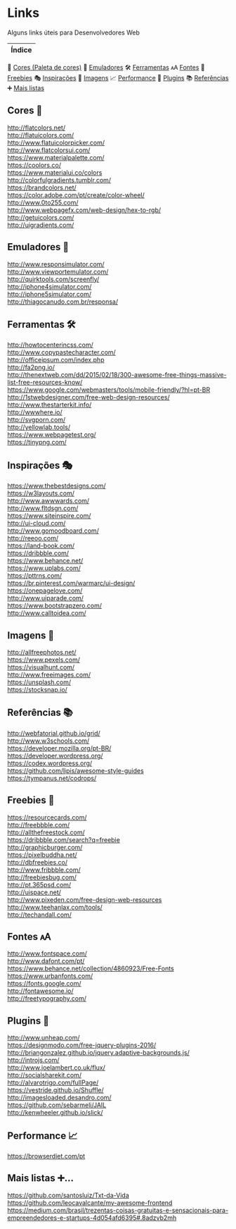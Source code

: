 # Links
Alguns links úteis para Desenvolvedores Web

|Índice|
|------|
 🎨 [Cores (Paleta de cores)](#Cores-) 
 📱 [Emuladores](#Emuladores-) 
 🛠️ [Ferramentas](#ferramentas-%EF%B8%8F)
 🗚 [Fontes](#Fontes-)
 💸 [Freebies](#Freebies-)
 🎭 [Inspirações](#Inspirações-)
 📸 [Imagens](#Imagens-)
 📈 [Performance](#Performance-)
 🔌 [Plugins](#Plugins-)
 📚 [Referências](#Referências-)
 ➕ [Mais listas](#Mais-listas-)


    
## Cores 🎨

http://flatcolors.net/    
http://flatuicolors.com/   
http://www.flatuicolorpicker.com/   
http://www.flatcolorsui.com/   
https://www.materialpalette.com/   
https://coolors.co/   
https://www.materialui.co/colors   
http://colorfulgradients.tumblr.com/   
https://brandcolors.net/    
https://color.adobe.com/pt/create/color-wheel/   
http://www.0to255.com/   
http://www.webpagefx.com/web-design/hex-to-rgb/   
http://getuicolors.com/   
http://uigradients.com/   

## Emuladores 📱
http://www.responsimulator.com/   
http://www.viewportemulator.com/   
http://quirktools.com/screenfly/   
http://iphone4simulator.com/   
http://iphone5simulator.com/   
http://thiagocanudo.com.br/responsa/   

## Ferramentas 🛠️
http://howtocenterincss.com/   
http://www.copypastecharacter.com/   
http://officeipsum.com/index.php   
http://fa2png.io/   
http://thenextweb.com/dd/2015/02/18/300-awesome-free-things-massive-list-free-resources-know/   
https://www.google.com/webmasters/tools/mobile-friendly/?hl=pt-BR   
http://1stwebdesigner.com/free-web-design-resources/   
http://www.thestarterkit.info/   
http://wwwhere.io/   
http://svgporn.com/   
http://yellowlab.tools/   
https://www.webpagetest.org/   
https://tinypng.com/   

## Inspirações 🎭
https://www.thebestdesigns.com/   
https://w3layouts.com/   
http://www.awwwards.com/   
http://www.fltdsgn.com/   
https://www.siteinspire.com/   
http://ui-cloud.com/   
http://www.gomoodboard.com/   
http://reeoo.com/   
https://land-book.com/   
https://dribbble.com/   
https://www.behance.net/   
https://www.uplabs.com/   
https://pttrns.com/   
https://br.pinterest.com/warmarc/ui-design/   
https://onepagelove.com/   
http://www.uiparade.com/   
https://www.bootstrapzero.com/   
http://www.calltoidea.com/   

## Imagens 📸
http://allfreephotos.net/   
https://www.pexels.com/   
https://visualhunt.com/   
http://www.freeimages.com/   
https://unsplash.com/   
https://stocksnap.io/   

## Referências 📚
http://webfatorial.github.io/grid/   
http://www.w3schools.com/   
https://developer.mozilla.org/pt-BR/   
https://developer.wordpress.org/   
https://codex.wordpress.org/   
https://github.com/lipis/awesome-style-guides   
https://tympanus.net/codrops/   

## Freebies 💸 
https://resourcecards.com/   
http://freebbble.com/   
http://allthefreestock.com/   
https://dribbble.com/search?q=freebie   
http://graphicburger.com/   
https://pixelbuddha.net/   
http://dbfreebies.co/   
http://www.fribbble.com/   
http://freebiesbug.com/   
http://pt.365psd.com/   
http://uispace.net/   
http://www.pixeden.com/free-design-web-resources   
http://www.teehanlax.com/tools/   
http://techandall.com/   

## Fontes 🗚
http://www.fontspace.com/   
http://www.dafont.com/pt/   
https://www.behance.net/collection/4860923/Free-Fonts   
https://www.urbanfonts.com/   
https://fonts.google.com/   
http://fontawesome.io/   
http://freetypography.com/   

## Plugins 🔌
http://www.unheap.com/   
https://designmodo.com/free-jquery-plugins-2016/   
http://briangonzalez.github.io/jquery.adaptive-backgrounds.js/   
http://introjs.com/   
http://www.joelambert.co.uk/flux/   
http://socialsharekit.com/   
http://alvarotrigo.com/fullPage/   
https://vestride.github.io/Shuffle/   
http://imagesloaded.desandro.com/   
https://github.com/sebarmeli/JAIL   
http://kenwheeler.github.io/slick/   

## Performance 📈 
https://browserdiet.com/pt   

## Mais listas ➕...
https://github.com/santosluiz/Txt-da-Vida   
https://github.com/leocavalcante/my-awesome-frontend   
https://medium.com/brasil/trezentas-coisas-gratuitas-e-sensacionais-para-empreendedores-e-startups-4d054afd6395#.8adzvb2mh   

